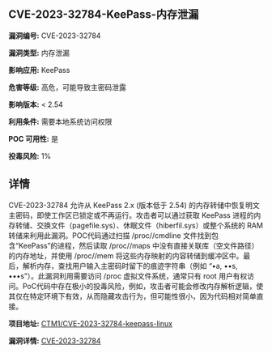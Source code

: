 ## CVE-2023-32784-KeePass-内存泄漏

**漏洞编号:** CVE-2023-32784

**漏洞类型:** 内存泄漏

**影响应用:** KeePass

**危害等级:** 高危，可能导致主密码泄露

**影响版本:** < 2.54

**利用条件:** 需要本地系统访问权限

**POC 可用性:** 是

**投毒风险:** 1%

## 详情

CVE-2023-32784 允许从 KeePass 2.x (版本低于 2.54) 的内存转储中恢复明文主密码，即使工作区已锁定或不再运行。攻击者可以通过获取 KeePass 进程的内存转储、交换文件（pagefile.sys）、休眠文件（hiberfil.sys）或整个系统的 RAM 转储来利用此漏洞。POC代码通过扫描 /proc/<pid>/cmdline 文件找到包含“KeePass”的进程，然后读取 /proc/<pid>/maps 中没有直接关联库（空文件路径）的内存地址，并使用 /proc/<pid>/mem 将这些内存映射的内容转储到缓冲区中。最后，解析内存，查找用户输入主密码时留下的痕迹字符串（例如 “•a, ••s, •••s”）。此漏洞利用需要访问 /proc 虚拟文件系统，通常只有 root 用户有权访问。PoC代码中存在极小的投毒风险，例如，攻击者可能会修改内存解析逻辑，使其仅在特定环境下有效，从而隐藏攻击行为，但可能性很小，因为代码相对简单直接。

**项目地址:** [CTM1/CVE-2023-32784-keepass-linux](https://github.com/CTM1/CVE-2023-32784-keepass-linux)

**漏洞详情:** [CVE-2023-32784](https://nvd.nist.gov/vuln/detail/CVE-2023-32784)
